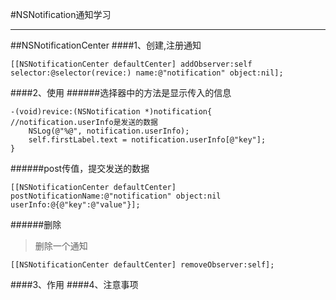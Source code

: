 #NSNotification通知学习

---

##NSNotificationCenter
####1、创建,注册通知
```
[[NSNotificationCenter defaultCenter] addObserver:self selector:@selector(revice:) name:@"notification" object:nil];
```
####2、使用
######选择器中的方法是显示传入的信息
```
-(void)revice:(NSNotification *)notification{
//notification.userInfo是发送的数据
    NSLog(@"%@", notification.userInfo);
    self.firstLabel.text = notification.userInfo[@"key"];
}
```
######post传值，提交发送的数据
```
[[NSNotificationCenter defaultCenter] postNotificationName:@"notification" object:nil userInfo:@{@"key":@"value"}];
```
######删除
>删除一个通知
```
[[NSNotificationCenter defaultCenter] removeObserver:self];
```
>
####3、作用
####4、注意事项